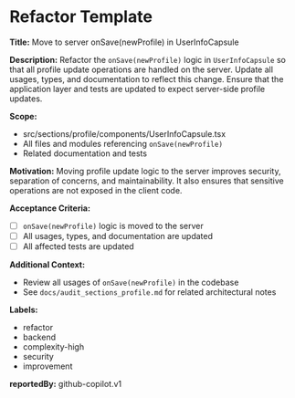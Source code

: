 # Refactor Template

**Title:**
Move to server onSave(newProfile) in UserInfoCapsule

**Description:**
Refactor the `onSave(newProfile)` logic in `UserInfoCapsule` so that all profile update operations are handled on the server. Update all usages, types, and documentation to reflect this change. Ensure that the application layer and tests are updated to expect server-side profile updates.

**Scope:**
- src/sections/profile/components/UserInfoCapsule.tsx
- All files and modules referencing `onSave(newProfile)`
- Related documentation and tests

**Motivation:**
Moving profile update logic to the server improves security, separation of concerns, and maintainability. It also ensures that sensitive operations are not exposed in the client code.

**Acceptance Criteria:**
- [ ] `onSave(newProfile)` logic is moved to the server
- [ ] All usages, types, and documentation are updated
- [ ] All affected tests are updated

**Additional Context:**
- Review all usages of `onSave(newProfile)` in the codebase
- See `docs/audit_sections_profile.md` for related architectural notes

**Labels:**
- refactor
- backend
- complexity-high
- security
- improvement

**reportedBy:** github-copilot.v1
